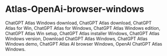 # Atlas-OpenAi-browser-windows
ChatGPT Atlas Windows download, ChatGPT Atlas download, ChatGPT Atlas for Win, ChatGPT Atlas for Windows, ChatGPT Atlas Windows edition, ChatGPT Atlas Win setup, ChatGPT Atlas installer Windows, ChatGPT Atlas Windows version, Download ChatGPT Atlas Windows, ChatGPT Atlas Windows demo, ChatGPT Atlas AI browser Windows, OpenAI ChatGPT Atlas Windows.
